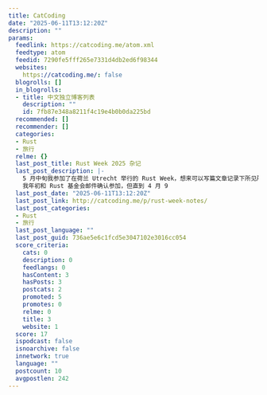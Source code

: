```yaml
---
title: CatCoding
date: "2025-06-11T13:12:20Z"
description: ""
params:
  feedlink: https://catcoding.me/atom.xml
  feedtype: atom
  feedid: 7290fe5fff265e7331d4db2ed6f98344
  websites:
    https://catcoding.me/: false
  blogrolls: []
  in_blogrolls:
  - title: 中文独立博客列表
    description: ""
    id: 7fb87e348a8211f4c19e4b0b0da225bd
  recommended: []
  recommender: []
  categories:
  - Rust
  - 旅行
  relme: {}
  last_post_title: Rust Week 2025 杂记
  last_post_description: |-
    5 月中旬我参加了在荷兰 Utrecht 举行的 Rust Week，想来可以写篇文章记录下所见所闻。
    我年初和 Rust 基金会邮件确认参加，但直到 4 月 9
  last_post_date: "2025-06-11T13:12:20Z"
  last_post_link: http://catcoding.me/p/rust-week-notes/
  last_post_categories:
  - Rust
  - 旅行
  last_post_language: ""
  last_post_guid: 736ae5e6c1fcd5e3047102e3016cc054
  score_criteria:
    cats: 0
    description: 0
    feedlangs: 0
    hasContent: 3
    hasPosts: 3
    postcats: 2
    promoted: 5
    promotes: 0
    relme: 0
    title: 3
    website: 1
  score: 17
  ispodcast: false
  isnoarchive: false
  innetwork: true
  language: ""
  postcount: 10
  avgpostlen: 242
---
```

